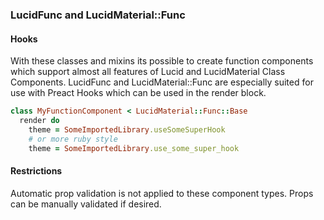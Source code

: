 ### LucidFunc and LucidMaterial::Func

#### Hooks
With these classes and mixins its possible to create function components which support almost all features of Lucid and LucidMaterial Class
Components. LucidFunc and LucidMaterial::Func are especially suited for use with Preact Hooks which can be used in the render block.
```ruby
class MyFunctionComponent < LucidMaterial::Func::Base
  render do
    theme = SomeImportedLibrary.useSomeSuperHook
    # or more ruby style
    theme = SomeImportedLibrary.use_some_super_hook
```

#### Restrictions
Automatic prop validation is not applied to these component types. Props can be manually validated if desired.
